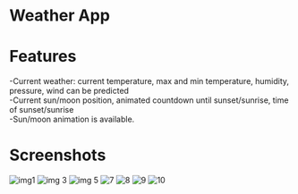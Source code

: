 # Weather App
# Features
  -Current weather: current temperature, max and min temperature, humidity, pressure, wind can be predicted<br>
  -Current sun/moon position, animated countdown until sunset/sunrise, time of sunset/sunrise<br>
  -Sun/moon animation is available.
# Screenshots
![img1](https://user-images.githubusercontent.com/84006330/226094628-a28b250b-49dc-47d6-9580-49b36c8d2d97.png)
![img 3](https://user-images.githubusercontent.com/84006330/226094659-e5fb56f3-8ae8-42b1-8736-bf977dff9ada.png)
![img 5](https://user-images.githubusercontent.com/84006330/226095468-ff3dd8c2-291f-4175-92e4-c296ca6b032a.png)
![7](https://user-images.githubusercontent.com/84006330/226095338-b0dbf9d8-df43-42fc-9a5d-e8b28a65e5d0.png)
![8](https://user-images.githubusercontent.com/84006330/226095407-136ec485-29fb-47f1-a9c3-f0d67908faab.png)
![9](https://user-images.githubusercontent.com/84006330/226095430-423713e3-438b-4312-b95d-aa83d2fa9457.png)
![10](https://user-images.githubusercontent.com/84006330/226095510-f43048f0-b4cf-4e9f-b467-d25d94598acd.png)


